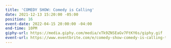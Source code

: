 ```yaml
---
title: 'COMEDY SHOW: Comedy is Calling'
date: 2021-12-13 15:20:00 -05:00
position: 16
event-date: 2022-04-15 20:00:00 -04:00
end-time: 10PM
giphy-url: https://media.giphy.com/media/xTk9ZNSEaGv7FtKY6s/giphy.gif
event-url: https://www.eventbrite.com/e/comedy-show-comedy-is-calling-tickets-311851445067
---
```



